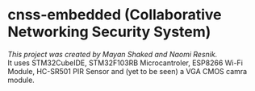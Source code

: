 # cnss-embedded (Collaborative Networking Security System)
*This project was created by Mayan Shaked and Naomi Resnik.*
</br>
It uses STM32CubeIDE, STM32F103RB Microcantroler, ESP8266 Wi-Fi Module, HC-SR501 PIR Sensor and (yet to be seen) a VGA CMOS camra module. </br>
